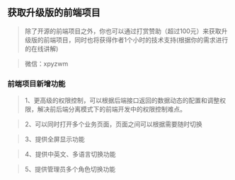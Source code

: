 ## 获取升级版的前端项目
> 除了开源的前端项目之外，你也可以通过打赏赞助（超过100元）来获取升级版的前端项目，同时也将获得作者1个小时的技术支持(根据你的需求进行的在线讲解)

> 微信：xpyzwm

### 前端项目新增功能
>1、更高级的权限控制，可以根据后端接口返回的数据动态的配置和调整权限，解决前后端分离模式下的前端开发中的权限控制难点。

>2、可以同时打开多个业务页面，页面之间可以根据需要随时切换

>3、提供全屏显示功能

>4、提供中英文、多语言切换功能

>5、提供管理员多个角色切换功能